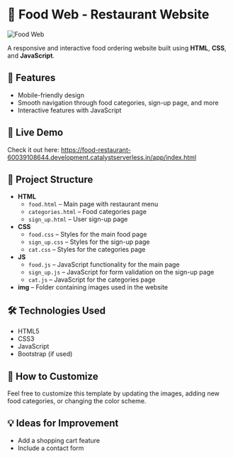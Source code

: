 # 🍔 Food Web - Restaurant Website

![Food Web]([https://drive.google.com/uc?id=1XYZabcDEFghiJK](https://drive.google.com/drive/folders/1rtranPK0-PiOxp-1LBAqZz8wyv9MnQEF))

A responsive and interactive food ordering website built using **HTML**, **CSS**, and **JavaScript**.

## 🌟 Features
- Mobile-friendly design
- Smooth navigation through food categories, sign-up page, and more
- Interactive features with JavaScript

## 🚀 Live Demo
Check it out here: https://food-restaurant-60039108644.development.catalystserverless.in/app/index.html

## 📂 Project Structure
- **HTML**
  - `food.html` – Main page with restaurant menu
  - `categories.html` – Food categories page
  - `sign_up.html` – User sign-up page
- **CSS**
  - `food.css` – Styles for the main food page
  - `sign_up.css` – Styles for the sign-up page
  - `cat.css` – Styles for the categories page
- **JS**
  - `food.js` – JavaScript functionality for the main page
  - `sign_up.js` – JavaScript for form validation on the sign-up page
  - `cat.js` – JavaScript for the categories page
- **img** – Folder containing images used in the website

## 🛠️ Technologies Used
- HTML5
- CSS3
- JavaScript
- Bootstrap (if used)

## 🎨 How to Customize
Feel free to customize this template by updating the images, adding new food categories, or changing the color scheme.

## 💡 Ideas for Improvement
- Add a shopping cart feature
- Include a contact form
